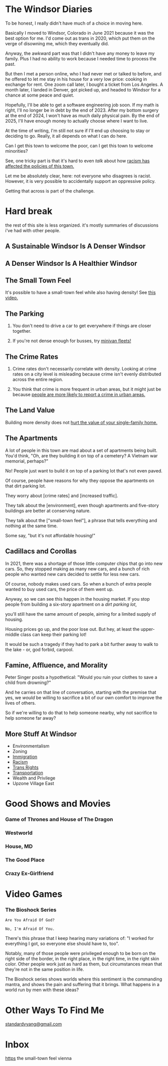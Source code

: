 # The Windsor Diaries

To be honest, I really didn't have much of a choice in moving here.

Basically I moved to Windsor, Colorado in June 2021 because it was the best option for me. I'd come out as trans in 2020, which put them on the verge of disowning me, which they eventually did. 

Anyway, the awkward part was that I didn't have any money to leave my family. Plus I had no ability to work because I needed time to process the past. 

But then I met a person online, who I had never met or talked to before, and he offered to let me stay in his house for a very low price: cooking in exchange for rent. One zoom call later, I bought a ticket from Los Angeles. A month later, I landed in Denver, got picked up, and headed to Windsor for a chance at some peace and quiet.

Hopefully, I'll be able to get a software engineering job soon. If my math is right, I'll no longer be in debt by the end of 2023. After my bottom surgery at the end of 2024, I won't have as much daily physical pain. By the end of 2025, I'll have enough money to actually choose where I want to live.

At the time of writing, I'm still not sure if I'll end up choosing to stay or deciding to go. Really, it all depends on what I can do here.

Can I get this town to welcome the poor, can I get this town to welcome minorities?

See, one tricky part is that it's hard to even *talk* about how [racism has affected the policies of this town.](https://www.kqed.org/news/11840548/the-racist-history-of-single-family-home-zoning)

Let me be absolutely clear, here: not everyone who disagrees is racist. However, it is very possible to accidentally support an oppressive policy.

Getting that across is part of the challenge.

# Hard break

the rest of this site is less organized. it's mostly summaries of discussions i've had with other people.


## A Sustainable Windsor Is A Denser Windsor

## A Denser Windsor Is A Healthier Windsor 

## The Small Town Feel 

It's possible to have a small-town feel while also having density! See [this video.](https://twitter.com/edwardlamb/status/1573228176217722880?t=ZiVfNj9ye42Dw525ZicSLQ&s=19)

## The Parking

1. You don't need to drive a car to get everywhere if things are closer together.

2. If you're not dense enough for busses, try [minivan fleets!](https://www.npr.org/2022/07/19/1111765630/on-demand-shuttles-have-replaced-buses-in-a-small-north-carolina-town)


## The Crime Rates

1. Crime rates don't necessarily correlate with density. Looking at crime rates on a city level is misleading because crime isn't evenly distributed across the entire region.

2. You think that crime is more frequent in urban areas, but it might just be because [people are more likely to report a crime in urban areas.](https://drive.google.com/file/d/15MphYRu66Zspv5IKhBKR-CjYuzVb3u5J/view?usp=drivesdk)

## The Land Value

Building more density does not [hurt the value of your single-family home.](https://drive.google.com/file/d/1CAjpdHg38B5sIs-ijxQp_MAQHfCXN4ar/view?usp=drivesdk)

## The Apartments

A lot of people in this town are mad about a set of apartments being built. You'd think, "Oh, are they building it on top of a cemetery? A Vietnam war memorial, perhaps?"

No! People just  want to build it on top of a parking lot that's not even paved.

Of course, people have reasons for why they oppose the apartments on that dirt parking lot. 

They worry about [crime rates] and [increased traffic].

They talk about the [environment], even though apartments and five-story buildings are better at conserving nature.

They talk about the ["small-town feel"], a phrase that tells everything and nothing at the same time.

Some say, "but it's not affordable housing!"


## Cadillacs and Corollas

In 2021, there was a shortage of those little computer chips that go into new cars. So, they stopped making as many new cars, and a bunch of rich people who wanted new cars decided to settle for less new cars. 

Of course, nobody makes used cars. So when a bunch of extra people wanted to buy used cars, the price of them went up.

Anyway, so we can see this happen in the housing market. If you stop people from building a six-story apartment on a *dirt parking lot*,

you'll still have the same amount of people, aiming for a limited supply of housing.

Housing prices go up, and the poor lose out. But hey, at least the upper-middle class can keep their parking lot!

It would be such a tragedy if they had to park a bit further away to walk to the lake - or, god forbid, carpool.

## Famine, Affluence, and Morality

Peter Singer posits a hypothetical: "Would you ruin your clothes to save a child from drowning?"

And he carries on that line of conversation, starting with the premise that yes, we *would* be willing to sacrifice a bit of our own comfort to improve the lives of others.

So if we're willing to do that to help someone nearby, why not sacrifice to help someone far away?


## More Stuff At Windsor

 - Environmentalism
 - Zoning
 - [Immigration](https://hackmd.io/@standardyang/immigration)
 - [Racism](https://hackmd.io/@standardyang/racism)
 - [Trans Rights](https://hackmd.io/@standardyang/BJFAWpRQi)
 - [Transportation](https://hackmd.io/@standardyang/notjustbusses)
 - Wealth and Privilege 
 - Upzone Village East


# Good Shows and Movies

### Game of Thrones and House of The Dragon
### Westworld
### House, MD
### The Good Place
### Crazy Ex-Girlfriend

# Video Games

### The Bioshock Series

```
Are You Afraid Of God? 

No, I'm Afraid Of You.
```

There's this phrase that I keep hearing many variations of: "I worked for everything I got, so everyone else should have to, too". 

Notably, many of those people were privileged enough to be born on the right side of the border, in the right place, in the right time, in the right skin color. Other people work just as hard as them, but circumstances mean that they're not in the same position in life.


The Bioshock series shows worlds where this sentiment is the commanding mantra, and shows the pain and suffering that it brings. What happens in a world run by men with these ideas?

# Other Ways To Find Me

standardvyang@gmail.com
# Inbox

[https](https://twitter.com/BrentToderian/status/1583169414454972416?t=5whzEPDi7qqyTs2Pzgn1fg&s=19)
the small-town feel
vienna